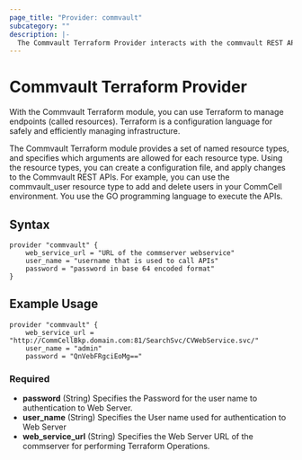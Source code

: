 ```yaml
---
page_title: "Provider: commvault"
subcategory: ""
description: |-
  The Commvault Terraform Provider interacts with the commvault REST API's for CRED Operations.
---
```


# Commvault Terraform Provider

With the Commvault Terraform module, you can use Terraform to manage endpoints (called resources). Terraform is a configuration language for safely and efficiently managing infrastructure.

The Commvault Terraform module provides a set of named resource types, and specifies which arguments are allowed for each resource type. Using the resource types, you can create a configuration file, and apply changes to the Commvault REST APIs. For example, you can use the commvault_user resource type to add and delete users in your CommCell environment. You use the GO programming language to execute the APIs.

## Syntax
```
provider "commvault" {
	web_service_url = "URL of the commserver webservice"
	user_name = "username that is used to call APIs" 
	password = "password in base 64 encoded format"
}
```
## Example Usage

```
provider "commvault" {
	web_service_url = "http://CommCellBkp.domain.com:81/SearchSvc/CVWebService.svc/"
	user_name = "admin" 
	password = "QnVebFRgciEoMg=="
```

### Required

- **password** (String) Specifies the Password for the user name to authentication to Web Server.
- **user_name** (String) Specifies the User name used for authentication to Web Server
- **web_service_url** (String) Specifies the Web Server URL of the commserver for performing Terraform Operations.
